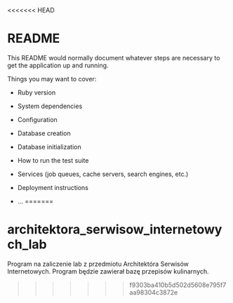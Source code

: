 <<<<<<< HEAD
# README

This README would normally document whatever steps are necessary to get the
application up and running.

Things you may want to cover:

* Ruby version

* System dependencies

* Configuration

* Database creation

* Database initialization

* How to run the test suite

* Services (job queues, cache servers, search engines, etc.)

* Deployment instructions

* ...
=======
# architektora_serwisow_internetowych_lab

Program na zaliczenie lab z przedmiotu Architektóra Serwisów Internetowych.
Program będzie zawierał bazę przepisów kulinarnych.
>>>>>>> f9303ba410b5d502d5608e795f7aa98304c3872e
